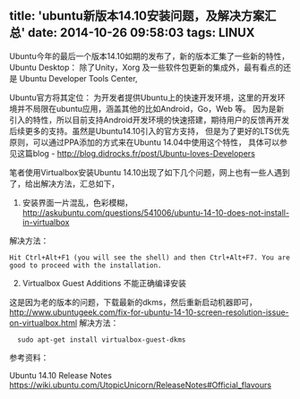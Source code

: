 title: 'ubuntu新版本14.10安装问题，及解决方案汇总'
date: 2014-10-26 09:58:03
tags: LINUX
---

Ubuntu今年的最后一个版本14.10如期的发布了，新的版本汇集了一些新的特性，
Ubuntu Desktop： 除了Unity，Xorg 及一些软件包更新的集成外，最有看点的还是
Ubuntu Developer Tools Center,

Ubuntu官方将其定位： 为开发者提供Ubuntu上的快速开发环境，这里的开发环境并不局限在ubuntu应用，涵盖其他的比如Android，Go，Web 等。
因为是新引入的特性，所以目前支持Android开发环境的快速搭建，期待用户的反馈再开发后续更多的支持。虽然是Ubuntu14.10引入的官方支持，
但是为了更好的LTS优先原则，可以通过PPA添加的方式来在Ubuntu 14.04中使用这个特性， 具体可以参见这篇blog - http://blog.didrocks.fr/post/Ubuntu-loves-Developers

笔者使用Virtualbox安装Ubuntu 14.10出现了如下几个问题，网上也有一些人遇到了，给出解决方法，汇总如下，

1. 安装界面一片混乱，色彩模糊，
http://askubuntu.com/questions/541006/ubuntu-14-10-does-not-install-in-virtualbox

解决方法：

```
Hit Ctrl+Alt+F1 (you will see the shell) and then Ctrl+Alt+F7. You are good to proceed with the installation.
```

2. Virtualbox Guest Additions 不能正确编译安装

这是因为老的版本的问题，下载最新的dkms，然后重新启动机器即可，
   http://www.ubuntugeek.com/fix-for-ubuntu-14-10-screen-resolution-issue-on-virtualbox.html
解决方法： 

```
  sudo apt-get install virtualbox-guest-dkms
```

参考资料：

Ubuntu 14.10 Release Notes
https://wiki.ubuntu.com/UtopicUnicorn/ReleaseNotes#Official_flavours

                                   
